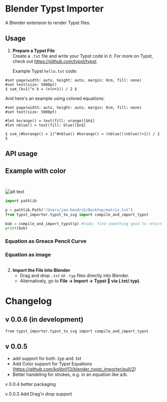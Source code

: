 # Blender Typst Importer

A Blender extension to render Typst files.

## Usage

1. **Prepare a Typst File**  
   Create a `.txt` file and write your Typst code in it. For more on Typst, check out https://github.com/typst/typst.

   Example Typst `hello.txt` code:

```typst
#set page(width: auto, height: auto, margin: 0cm, fill: none)
#set text(size: 5000pt)
$ sum_(k=1)^n k = (n(n+1)) / 2 $
```

And here's an example using colored equations:
```typst
#set page(width: auto, height: auto, margin: 0cm, fill: none)
#set text(size: 5000pt)

#let korange() = text(fill: orange)[$k$]
#let nblue() = text(fill: blue)[$n$]

$ sum_(#korange() = 1)^#nblue() #korange() = (nblue()(nblue()+1)) / 2 $  
 ```

## API usage










## Example with color
```


```






![alt text](<Clipboard 2. Feb 2025 at 22.05.jpeg>)





```py
import pathlib

p = pathlib.Path("/Users/jan-hendrik/Desktop/matrix.txt")
from typst_importer.typst_to_svg import compile_and_import_typst

bob = compile_and_import_typst(p) #todo: find something good to return here.
print(bob)

``` 


### Equation as Greace Pencil Curve






### Equation as image
```py

```


2. **Import the File into Blender**
   - Drag and drop `.txt` or `.typ` files directly into Blender.
   - Alternatively, go to **File -> Import -> Typst 🦢 via (.txt/.typ)**.

# Changelog

## v 0.0.6 (in development)

`from typst_importer.typst_to_svg import compile_and_import_typst`


## v 0.0.5
* add support for both .typ and .txt
* Add Color support for Typst Equations (https://github.com/kolibril13/blender_typst_importer/pull/2)
* Better handeling for strokes, e.g. in an equation like a/b.


v 0.0.4 better packaging

v 0.0.3 Add Drag'n drop support
